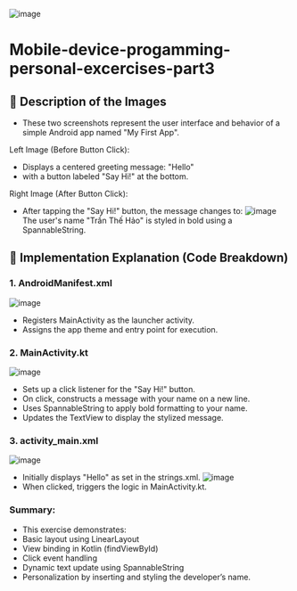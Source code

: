 
![image](https://github.com/user-attachments/assets/a9082cdb-1ba2-4fcf-ad52-c724eb82883a)
# Mobile-device-progamming-personal-excercises-part3

## 📱 Description of the Images
- These two screenshots represent the user interface and behavior of a simple Android app named "My First App".

Left Image (Before Button Click):
- Displays a centered greeting message:
"Hello"
- with a button labeled "Say Hi!" at the bottom.

Right Image (After Button Click):
- After tapping the "Say Hi!" button, the message changes to:
![image](https://github.com/user-attachments/assets/08e99fc4-be7a-46ec-b2f9-29930dd960c7)
The user's name "Trần Thế Hảo" is styled in bold using a SpannableString.
## 🧠 Implementation Explanation (Code Breakdown)
### 1. AndroidManifest.xml
![image](https://github.com/user-attachments/assets/3c7ed086-4836-4b37-889f-d84629e38f1a)
- Registers MainActivity as the launcher activity.
- Assigns the app theme and entry point for execution.
### 2. MainActivity.kt
![image](https://github.com/user-attachments/assets/31b5a344-e0ce-44e4-8e51-960390d72d2d)
- Sets up a click listener for the "Say Hi!" button.
- On click, constructs a message with your name on a new line.
- Uses SpannableString to apply bold formatting to your name.
- Updates the TextView to display the stylized message.
### 3. activity_main.xml
![image](https://github.com/user-attachments/assets/d8d82e44-7021-422b-8717-74380ee437b4)
- Initially displays "Hello" as set in the strings.xml.
![image](https://github.com/user-attachments/assets/4a98af7c-5b6a-499e-9e7d-549810dec112)
- When clicked, triggers the logic in MainActivity.kt.
### Summary:
- This exercise demonstrates:
- Basic layout using LinearLayout
- View binding in Kotlin (findViewById)
- Click event handling
- Dynamic text update using SpannableString
- Personalization by inserting and styling the developer’s name.


